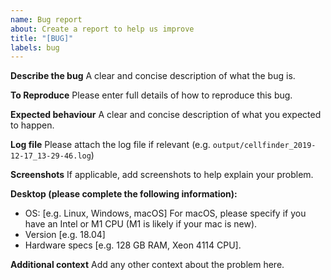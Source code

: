 ```yaml
---
name: Bug report
about: Create a report to help us improve
title: "[BUG]"
labels: bug
---
```


**Describe the bug**
A clear and concise description of what the bug is.

**To Reproduce**
Please enter full details of how to reproduce this bug.

**Expected behaviour**
A clear and concise description of what you expected to happen.

**Log file**
Please attach the log file if relevant (e.g. `output/cellfinder_2019-12-17_13-29-46.log`)

**Screenshots**
If applicable, add screenshots to help explain your problem.

**Desktop (please complete the following information):**

- OS: [e.g. Linux, Windows, macOS] For macOS, please specify if you have an Intel or M1 CPU (M1 is likely if your mac is new).
- Version [e.g. 18.04]
- Hardware specs [e.g. 128 GB RAM, Xeon 4114 CPU].


**Additional context**
Add any other context about the problem here.
